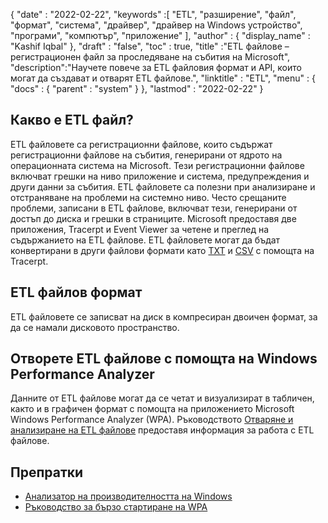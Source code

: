 {
  "date" : "2022-02-22",
  "keywords" :[ "ETL", "разширение", "файл", "формат", "система", "драйвер", "драйвер на Windows устройство", "програми", "компютър", "приложение" ],
  "author" : {
    "display_name" : "Kashif Iqbal"
},
  "draft" : "false",
  "toc" : true,
  "title" :"ETL файлове – регистрационен файл за проследяване на събития на Microsoft",
  "description":"Научете повече за ETL файловия формат и API, които могат да създават и отварят ETL файлове.",
  "linktitle" : "ETL",
  "menu" : {
    "docs" : {
      "parent" : "system"
}
},
  "lastmod" : "2022-02-22"
}

## Какво е ETL файл?

ETL файловете са регистрационни файлове, които съдържат регистрационни файлове на събития, генерирани от ядрото на операционната система на Microsoft. Тези регистрационни файлове включват грешки на ниво приложение и система, предупреждения и други данни за събития. ETL файловете са полезни при анализиране и отстраняване на проблеми на системно ниво. Често срещаните проблеми, записани в ETL файлове, включват тези, генерирани от достъп до диска и грешки в страниците. Microsoft предоставя две приложения, Tracerpt и Event Viewer за четене и преглед на съдържанието на ETL файлове. ETL файловете могат да бъдат конвертирани в други файлови формати като [TXT](/bg/текстообработка/txt/) и [CSV](/bg/spreadsheet/csv/) с помощта на Tracerpt.

## ETL файлов формат

ETL файловете се записват на диск в компресиран двоичен формат, за да се намали дисковото пространство.

## Отворете ETL файлове с помощта на Windows Performance Analyzer

Данните от ETL файлове могат да се четат и визуализират в табличен, както и в графичен формат с помощта на приложението Microsoft Windows Performance Analyzer (WPA). Ръководството [Отваряне и анализиране на ETL файлове](https://learn.microsoft.com/en-us/windows-hardware/test/wpt/opening-and-analyzing-etl-files-in-wpa) предоставя информация за работа с ETL файлове.

## Препратки

* [Анализатор на производителността на Windows](https://learn.microsoft.com/en-us/windows-hardware/test/wpt/getting-started--windows-performance-analyzer--wpa-)
* [Ръководство за бързо стартиране на WPA](https://learn.microsoft.com/en-us/windows-hardware/test/wpt/wpa-quick-start-guide)

